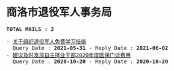# 商洛市退役军人事务局
<pre><b>TOTAL MAILS : 2</b></pre>
<pre>
- <a href="../../categories/mails/7324.md">关于组织退役军人免费学习技能</a><br/>  Query Date : <b>2021-05-31</b> - Reply Date : <b>2021-06-02</b>
- <a href="../../categories/mails/6543.md">建议及时发放自主择业干部2020年度医保门诊费用</a><br/>  Query Date : <b>2020-10-20</b> - Reply Date : <b>2020-10-20</b>
</pre>
